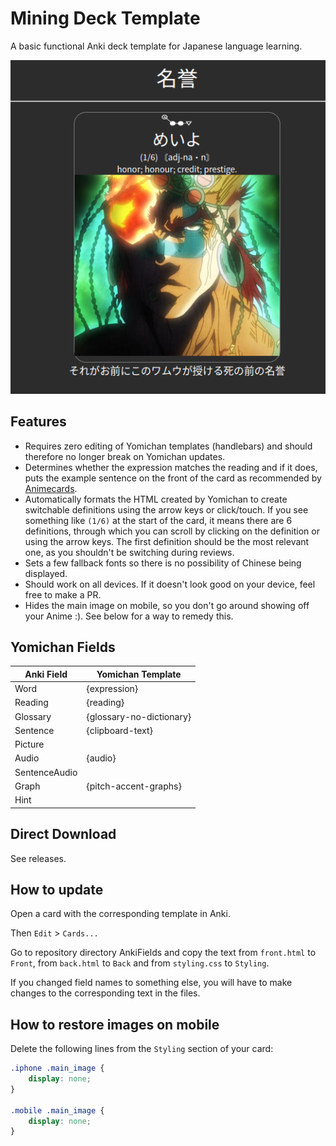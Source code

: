 # Mining Deck Template
A basic functional Anki deck template for Japanese language learning.

![Deck Preview](sample_image.png)

## Features
- Requires zero editing of Yomichan templates (handlebars)
and should therefore no longer break on Yomichan updates.
- Determines whether the expression matches the reading and 
if it does, puts the example sentence on the front of the 
card as recommended by [Animecards](https://animecards.site).  
- Automatically formats the HTML created by Yomichan to
create switchable definitions using the arrow keys or click/touch. If you see something
like `(1/6)` at the start of the card, it means there are 6 definitions, through
which you can scroll by clicking on the definition or using the arrow keys. The first
definition should be the most relevant one, as you shouldn't be switching during reviews.
- Sets a few fallback fonts so there is no possibility of Chinese being displayed.
- Should work on all devices. If it doesn't look good on your device, 
feel free to make a PR.
- Hides the main image on mobile, so you don't go around showing off your Anime :). See
below for a way to remedy this.

## Yomichan Fields
| Anki Field    | Yomichan Template        | 
|---------------|--------------------------|
| Word          | {expression}             | 
| Reading       | {reading}                |
| Glossary      | {glossary-no-dictionary} |
| Sentence      | {clipboard-text}         |
| Picture       |                          |
| Audio         | {audio}                  |
| SentenceAudio |                          |
| Graph         | {pitch-accent-graphs}    |
| Hint          |                          |

## Direct Download
See releases.

## How to update
Open a card with the corresponding template in Anki. 

Then `Edit` > `Cards...`

Go to repository directory AnkiFields and copy the text from `front.html` to `Front`,
from `back.html` to `Back` and from `styling.css` to `Styling`.

If you changed field names to something else, you will have to make changes to the
corresponding text in the files.

## How to restore images on mobile
Delete the following lines from the `Styling` section of your card:

```css
.iphone .main_image {
    display: none;
}

.mobile .main_image {
    display: none;
}
```